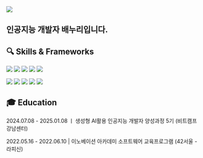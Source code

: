 <img src="https://capsule-render.vercel.app/api?type=rect&color=auto&height=300&section=header&text=Baenoori&fontSize=60" />

## 인공지능 개발자 배누리입니다. 



## 🔍 Skills & Frameworks

<img src="https://img.shields.io/badge/Python-3776AB.svg?style=for-the-badge&logo=python&logoColor=white" />  <img src="https://img.shields.io/badge/TensorFlow-FF6F00.svg?style=for-the-badge&logo=tensorflow&logoColor=white" />  <img src="https://img.shields.io/badge/Pytorch-EE4C2C.svg?style=for-the-badge&logo=pytorch&logoColor=white" />  <img src="https://img.shields.io/badge/Keras-D00000.svg?style=for-the-badge&logo=keras" />  <img src="https://img.shields.io/badge/Scikitlearn-F7931E.svg?style=for-the-badge&logo=scikitlearn&logoColor=white" />

<img src="https://img.shields.io/badge/LangChain-1C3C3C.svg?style=for-the-badge&logo=langchain&logoColor=white" />  <img src="https://img.shields.io/badge/Streamlit-FF4B4B.svg?style=for-the-badge&logo=streamlit&logoColor=white" />  <img src="https://img.shields.io/badge/Flask-000000.svg?style=for-the-badge&logo=flask&logoColor=white" />  <img src="https://img.shields.io/badge/MediaPipe-0097A7.svg?style=for-the-badge&logo=mediapipe&logoColor=white" />  <img src="https://img.shields.io/badge/OpenCV-5C3EE8.svg?style=for-the-badge&logo=opencv&logoColor=white" />  


## 🎓 Education 

2024.07.08 - 2025.01.08 ㅣ 생성형 AI활용 인공지능 개발자 양성과정 5기 (비트캠프 강남센터)


2022.05.16 - 2022.06.10 | 이노베이션 아카데미 소프트웨어 교육프로그램 (42서울 - 라피신)


